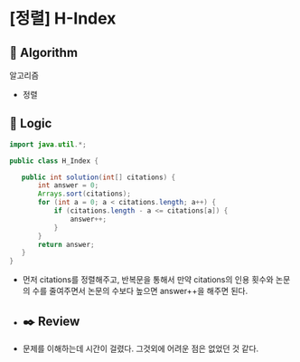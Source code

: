 # [정렬] H-Index

## :pushpin: **Algorithm**

알고리즘

- 정렬

## :round_pushpin: **Logic**

 ```java
import java.util.*;

public class H_Index {

    public int solution(int[] citations) {
        int answer = 0;
        Arrays.sort(citations);
        for (int a = 0; a < citations.length; a++) {
            if (citations.length - a <= citations[a]) {
                answer++;
            }
        }
        return answer;
    }
}


 ```

- 먼저 citations를 정렬해주고, 반복문을 통해서 만약 citations의 인용 횟수와 논문의 수를 줄여주면서 논문의 수보다 높으면 answer++을 해주면 된다.
- ## :black_nib: **Review**

- 문제를 이해하는데 시간이 걸렸다. 그것외에 어려운 점은 없었던 것 같다.